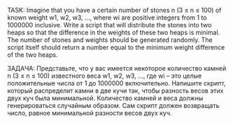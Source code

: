 TASK:
Imagine that you have a certain number of stones
n (3 ≤ n ≤ 100) of known weight w1, w2, w3, ...,
where wi are positive integers from 1 to 1000000 inclusive.
Write a script that will distribute the stones into two heaps so
that the difference in the weights of these two heaps is minimal.
The number of stones and weights should be generated randomly.
The script itself should return a number equal to the minimum
weight difference of the two heaps.


ЗАДАЧА:
Представьте, что у вас имеется некоторое количество камней
n (3 ≤ n ≤ 100) известного веса w1, w2, w3, ...,
где wi – это целые положительные числа от 1 до 1000000 включительно.
Напишите скрипт, который распределит камни в две кучи так,
чтобы разность весов этих двух куч была минимальной.
Количество камней и веса должны генерироваться случайным образом.
Сам скрипт должен возвращать число, равное минимальной разности
весов двух куч.
